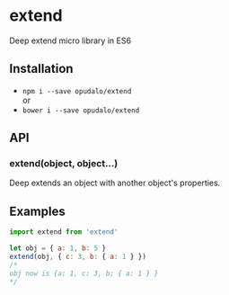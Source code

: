 # extend

Deep extend micro library in ES6

## Installation

- `npm i --save opudalo/extend`  
or  
- `bower i --save opudalo/extend`

## API

### extend(object, object...)

  Deep extends an object with another object's properties.

## Examples

```js
import extend from 'extend'

let obj = { a: 1, b: 5 } 
extend(obj, { c: 3, b: { a: 1 } })
/* 
obj now is {a: 1, c: 3, b: { a: 1 } }
*/
```
